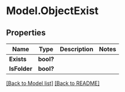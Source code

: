 # Model.ObjectExist
## Properties
Name | Type | Description | Notes
------------ | ------------- | ------------- | -------------
**Exists** | **bool?** |  | 
**IsFolder** | **bool?** |  | 



[[Back to Model list]](Models.doc) [[Back to README]](README.md)


